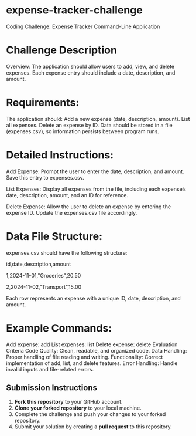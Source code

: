 # expense-tracker-challenge
Coding Challenge: 
Expense Tracker Command-Line Application

# Challenge Description
Overview: The application should allow users to add, view, and delete expenses. Each expense entry should include a date, description, and amount.

# Requirements:
The application should:
Add a new expense (date, description, amount).
List all expenses.
Delete an expense by ID.
Data should be stored in a file (expenses.csv), so information persists between program runs.

# Detailed Instructions:

 Add Expense: Prompt the user to enter the date, description, and amount. Save this entry to expenses.csv. 
 
 List Expenses: Display all expenses from the file, including each expense’s date, description, amount, and an ID for reference. 
 
 Delete Expense: Allow the user to delete an expense by entering the expense ID. Update the expenses.csv file accordingly. 

# Data File Structure:
expenses.csv should have the following structure:

id,date,description,amount

1,2024-11-01,"Groceries",20.50

2,2024-11-02,"Transport",15.00


Each row represents an expense with a unique ID, date, description, and amount.

# Example Commands:

Add expense: add
List expenses: list
Delete expense: delete
Evaluation Criteria
Code Quality: Clean, readable, and organized code.
Data Handling: Proper handling of file reading and writing.
Functionality: Correct implementation of add, list, and delete features.
Error Handling: Handle invalid inputs and file-related errors.

## Submission Instructions
1. **Fork this repository** to your GitHub account.
2. **Clone your forked repository** to your local machine.
3. Complete the challenge and push your changes to your forked repository.
4. Submit your solution by creating a **pull request** to this repository.

